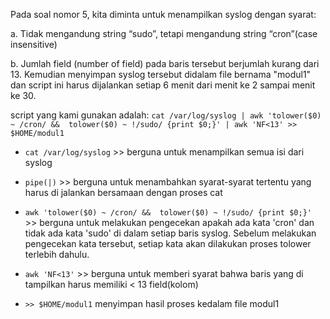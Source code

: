 Pada soal nomor 5, kita diminta untuk menampilkan syslog dengan syarat:

a.	Tidak mengandung string “sudo”, tetapi mengandung string “cron”(case insensitive)

b.	Jumlah field (number of field) pada baris tersebut berjumlah kurang dari 13.
Kemudian menyimpan syslog tersebut didalam file bernama "modul1" dan script ini harus dijalankan setiap 6 menit dari menit ke 2 sampai menit ke 30.


script yang kami gunakan adalah:
`cat /var/log/syslog | awk 'tolower($0) ~ /cron/ &&  tolower($0) ~ !/sudo/ {print $0;}' | awk 'NF<13' >> $HOME/modul1`


- `cat /var/log/syslog` >> berguna untuk menampilkan semua isi dari syslog

- `pipe(|)` >> berguna untuk menambahkan syarat-syarat tertentu yang harus di jalankan bersamaan dengan proses cat

- `awk 'tolower($0) ~ /cron/ &&  tolower($0) ~ !/sudo/ {print $0;}'` >> berguna untuk melakukan pengecekan apakah ada kata 'cron' dan tidak ada kata 'sudo' di dalam setiap baris syslog. Sebelum melakukan pengecekan kata tersebut, setiap kata akan dilakukan proses tolower terlebih dahulu.

- `awk 'NF<13'` >> berguna untuk memberi syarat bahwa baris yang di tampilkan harus memiliki < 13 field(kolom)

- `>> $HOME/modul1` menyimpan hasil proses kedalam file modul1